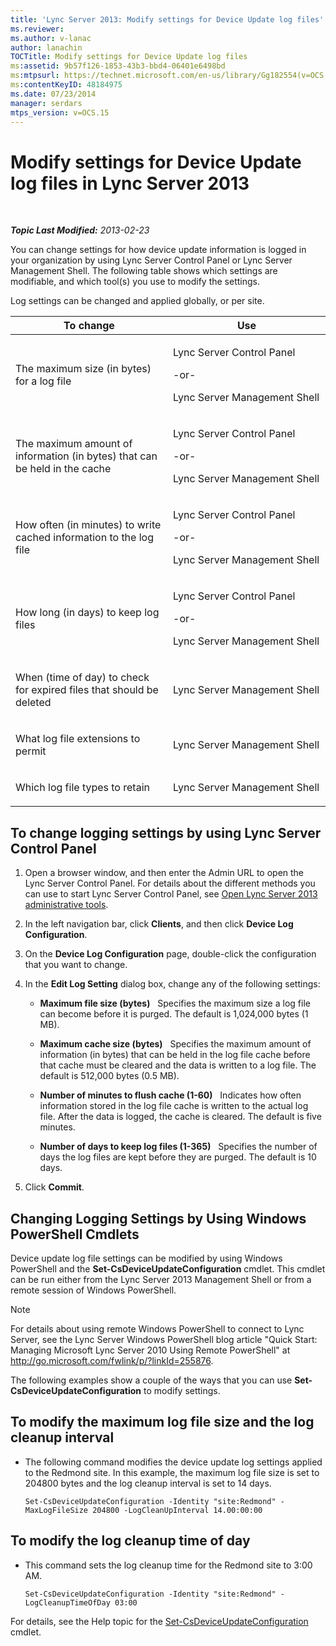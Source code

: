 ```yaml
---
title: 'Lync Server 2013: Modify settings for Device Update log files'
ms.reviewer: 
ms.author: v-lanac
author: lanachin
TOCTitle: Modify settings for Device Update log files
ms:assetid: 9b57f126-1853-43b3-bbd4-06401e6498bd
ms:mtpsurl: https://technet.microsoft.com/en-us/library/Gg182554(v=OCS.15)
ms:contentKeyID: 48184975
ms.date: 07/23/2014
manager: serdars
mtps_version: v=OCS.15
---
```


<div data-xmlns="http://www.w3.org/1999/xhtml">

<div class="topic" data-xmlns="http://www.w3.org/1999/xhtml" data-msxsl="urn:schemas-microsoft-com:xslt" data-cs="http://msdn.microsoft.com/en-us/">

<div data-asp="http://msdn2.microsoft.com/asp">

# Modify settings for Device Update log files in Lync Server 2013

</div>

<div id="mainSection">

<div id="mainBody">

<span> </span>

_**Topic Last Modified:** 2013-02-23_

You can change settings for how device update information is logged in your organization by using Lync Server Control Panel or Lync Server Management Shell. The following table shows which settings are modifiable, and which tool(s) you use to modify the settings.

Log settings can be changed and applied globally, or per site.


<table>
<colgroup>
<col style="width: 50%" />
<col style="width: 50%" />
</colgroup>
<thead>
<tr class="header">
<th>To change</th>
<th>Use</th>
</tr>
</thead>
<tbody>
<tr class="odd">
<td><p>The maximum size (in bytes) for a log file</p></td>
<td><p>Lync Server Control Panel</p>
<p>-or-</p>
<p>Lync Server Management Shell</p></td>
</tr>
<tr class="even">
<td><p>The maximum amount of information (in bytes) that can be held in the cache</p></td>
<td><p>Lync Server Control Panel</p>
<p>-or-</p>
<p>Lync Server Management Shell</p></td>
</tr>
<tr class="odd">
<td><p>How often (in minutes) to write cached information to the log file</p></td>
<td><p>Lync Server Control Panel</p>
<p>-or-</p>
<p>Lync Server Management Shell</p></td>
</tr>
<tr class="even">
<td><p>How long (in days) to keep log files</p></td>
<td><p>Lync Server Control Panel</p>
<p>-or-</p>
<p>Lync Server Management Shell</p></td>
</tr>
<tr class="odd">
<td><p>When (time of day) to check for expired files that should be deleted</p></td>
<td><p>Lync Server Management Shell</p></td>
</tr>
<tr class="even">
<td><p>What log file extensions to permit</p></td>
<td><p>Lync Server Management Shell</p></td>
</tr>
<tr class="odd">
<td><p>Which log file types to retain</p></td>
<td><p>Lync Server Management Shell</p></td>
</tr>
</tbody>
</table>


<div>

## To change logging settings by using Lync Server Control Panel

1.  Open a browser window, and then enter the Admin URL to open the Lync Server Control Panel. For details about the different methods you can use to start Lync Server Control Panel, see [Open Lync Server 2013 administrative tools](lync-server-2013-open-lync-server-administrative-tools.md).

2.  In the left navigation bar, click **Clients**, and then click **Device Log Configuration**.

3.  On the **Device Log Configuration** page, double-click the configuration that you want to change.

4.  In the **Edit Log Setting** dialog box, change any of the following settings:
    
      - **Maximum file size (bytes)**   Specifies the maximum size a log file can become before it is purged. The default is 1,024,000 bytes (1 MB).
    
      - **Maximum cache size (bytes)**   Specifies the maximum amount of information (in bytes) that can be held in the log file cache before that cache must be cleared and the data is written to a log file. The default is 512,000 bytes (0.5 MB).
    
      - **Number of minutes to flush cache (1-60)**   Indicates how often information stored in the log file cache is written to the actual log file. After the data is logged, the cache is cleared. The default is five minutes.
    
      - **Number of days to keep log files (1-365)**   Specifies the number of days the log files are kept before they are purged. The default is 10 days.

5.  Click **Commit**.

</div>

<div>

## Changing Logging Settings by Using Windows PowerShell Cmdlets

Device update log file settings can be modified by using Windows PowerShell and the **Set-CsDeviceUpdateConfiguration** cmdlet. This cmdlet can be run either from the Lync Server 2013 Management Shell or from a remote session of Windows PowerShell.

<div>


> [!NOTE]  
> For details about using remote Windows PowerShell to connect to Lync Server, see the Lync Server Windows PowerShell blog article "Quick Start: Managing Microsoft Lync Server 2010 Using Remote PowerShell" at <A href="http://go.microsoft.com/fwlink/p/?linkid=255876">http://go.microsoft.com/fwlink/p/?linkId=255876</A>.



</div>

The following examples show a couple of the ways that you can use **Set-CsDeviceUpdateConfiguration** to modify settings.

<div>

## To modify the maximum log file size and the log cleanup interval

  - The following command modifies the device update log settings applied to the Redmond site. In this example, the maximum log file size is set to 204800 bytes and the log cleanup interval is set to 14 days.
    
        Set-CsDeviceUpdateConfiguration -Identity "site:Redmond" -MaxLogFileSize 204800 -LogCleanUpInterval 14.00:00:00

</div>

<div>

## To modify the log cleanup time of day

  - This command sets the log cleanup time for the Redmond site to 3:00 AM.
    
        Set-CsDeviceUpdateConfiguration -Identity "site:Redmond" -LogCleanupTimeOfDay 03:00

</div>

For details, see the Help topic for the [Set-CsDeviceUpdateConfiguration](https://docs.microsoft.com/powershell/module/skype/Set-CsDeviceUpdateConfiguration) cmdlet.

</div>

</div>

<span> </span>

</div>

</div>

</div>

